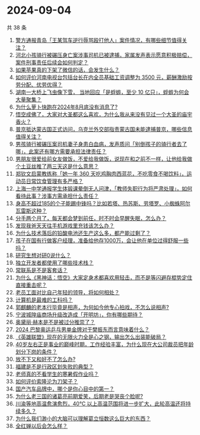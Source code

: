 # 2024-09-04

共 38 条

<!-- BEGIN -->
<!-- 最后更新时间 Wed Sep 04 2024 01:17:39 GMT+0800 (China Standard Time) -->

1. [警方通报青岛「王某驾车逆行辱骂殴打他人」案件情况，有哪些细节值得关注？](https://www.zhihu.com/question/666081356)
1. [河北小孩骑行被碾压身亡案涉事司机已被逮捕，家属发声表示愿意积极赔偿，案件刑事责任后续会如何判定？](https://www.zhihu.com/question/666110444)
1. [如果苹果真的下架了微信的话，会发生什么？](https://www.zhihu.com/question/666024251)
1. [如何评价河南电视台包括台长在内全员基础工资调整为 3500 元，薪酬激励按劳分配、优劳优得？](https://www.zhihu.com/question/665755302)
1. [湖南一大桥上飞虫像下雪， 当地回应「是蜉蝣，至少 10 亿只」，蜉蝣为何会大量聚集？](https://www.zhihu.com/question/665980635)
1. [为什么萝卜快跑在2024年8月底没有消息了?](https://www.zhihu.com/question/665247851)
1. [悟空成佛了，大家对大圣都这么喜欢，为什么我从来没有见过一个大圣的庙宇香火？](https://www.zhihu.com/question/665752791)
1. [普京抵达蒙古国正式访问，乌克兰外交部指责蒙古国未能逮捕普京，哪些信息值得关注？](https://www.zhihu.com/question/666065454)
1. [男孩骑行被碾压案司机妻子身患白血病，发声质问「别倒孩子的骑行者去了哪」，此案还有哪方需要承担法律责任？](https://www.zhihu.com/question/666114609)
1. [男朋友很爱给前女友做饭，不爱给我做饭，说现在和之前不一样，让他给我做个土豆丝推了两三天这是什么意思？](https://www.zhihu.com/question/662047037)
1. [郑钦文启蒙教练称「她一年 360 天吃鸡胸肉西蓝花，不吃零食不喝饮料」，运动员日常饮食管理有多严格？](https://www.zhihu.com/question/663414544)
1. [上海一中学通报学生体锻课晕倒无人问津，「教师失职行为将严肃处理」，如何看待此事？涉事方需承担什么责任？](https://www.zhihu.com/question/666075571)
1. [身高不超过185的个子能踢中锋吗？比如若塔、热苏斯、劳塔罗、小蜘蛛阿尔瓦雷斯这种？](https://www.zhihu.com/question/666063379)
1. [分手两个月了，每天都会梦到前任，时不时会早醒失眠，怎么办？](https://www.zhihu.com/question/665966421)
1. [发现我爸天天往手机游戏里充钱该怎么办？](https://www.zhihu.com/question/665977246)
1. [为什么技术落后的铅酸电池还生产这么多，都产能过剩了？](https://www.zhihu.com/question/659123218)
1. [孩子在国有行做客户经理，准备给他存1000万，会让他在单位过得舒服一些吗？](https://www.zhihu.com/question/647964235)
1. [研究生想对研0说什么？](https://www.zhihu.com/question/657175710)
1. [独立开发者都使用了哪些技术栈？](https://www.zhihu.com/question/582771512)
1. [常联系是不是客套话？](https://www.zhihu.com/question/529621108)
1. [为什么《黑神话：悟空》大家定身术都喜欢用轻击，而不是等闪避存棍势定住直接重击呢？](https://www.zhihu.com/question/665335639)
1. [老员工面对比自己年轻的领导，将如何相处？](https://www.zhihu.com/question/665766483)
1. [计算机是最难的工科吗？](https://www.zhihu.com/question/593585695)
1. [郭麒麟的老本行毕竟是相声，为何如今他专心拍戏，不怎么说相声?](https://www.zhihu.com/question/665919604)
1. [宁波城隍庙商场升级改造成「开明坊」，你有哪些期待？](https://www.zhihu.com/question/666081400)
1. [奥黛丽·赫本是不是被过分推崇了？](https://www.zhihu.com/question/30167453)
1. [2024 巴黎奥运乒乓男单金牌对于樊振东而言意味着什么？](https://www.zhihu.com/question/663450262)
1. [《英雄联盟》现在的无限火力全是心之钢，输出怎么出装能破局？](https://www.zhihu.com/question/665978521)
1. [40岁左右正是事业的巅峰时期，工作经验丰富，为什么现在大公司裁员把年龄划分下岗的条件？](https://www.zhihu.com/question/661420994)
1. [放不下又和好不了怎么办?](https://www.zhihu.com/question/662263184)
1. [福建是不是行政区划失败的典型？](https://www.zhihu.com/question/580075040)
1. [老师真的不看学生的寒暑假作业吗？](https://www.zhihu.com/question/665615477)
1. [如何评价索隆沦为刀架子？](https://www.zhihu.com/question/663025347)
1. [国产汽车品牌中，哪个是你心目中的第一？](https://www.zhihu.com/question/664568281)
1. [为什么老三国的诸葛亮前期爱笑，后期老是哭丧个脸呢?](https://www.zhihu.com/question/664453328)
1. [川渝等地高温愈演愈烈，40℃ 以上高温范围将进一步扩大，此轮高温还将持续多久？](https://www.zhihu.com/question/665973625)
1. [为什么我们渺小的大脑可以理解葛立恒数这么巨大的东西？](https://www.zhihu.com/question/665707941)
1. [全红婵以后会怎么样？](https://www.zhihu.com/question/477732195)

<!-- END -->
